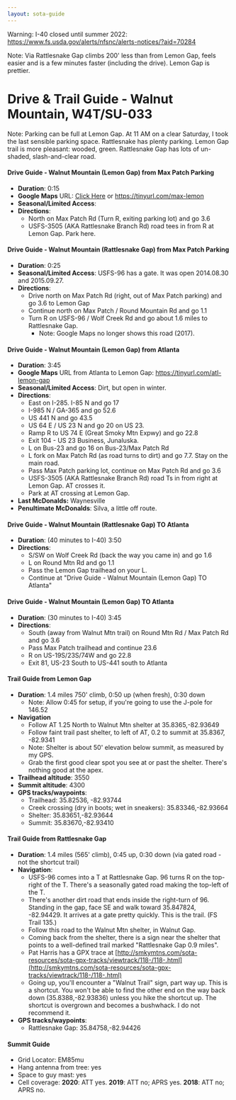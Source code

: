 ```yaml
---
layout: sota-guide
---
```

Warning: I-40 closed until summer 2022: https://www.fs.usda.gov/alerts/nfsnc/alerts-notices/?aid=70284

Note: Via Rattlesnake Gap climbs 200' less than from Lemon Gap, feels easier and is a few minutes faster (including the drive). Lemon Gap is prettier.

# Drive & Trail Guide - Walnut Mountain, W4T/SU-033

Note: Parking can be full at Lemon Gap.  At 11 AM on a clear Saturday, I took the last sensible parking space. Rattlesnake has plenty parking. Lemon Gap trail is more pleasant: wooded, green.  Rattlesnake Gap has lots of un-shaded, slash-and-clear road.

#### Drive Guide - Walnut Mountain (Lemon Gap) from Max Patch Parking

* **Duration**: 0:15
* **Google Maps** URL: [Click Here](https://www.google.com/maps/dir/35.796401,+-82.962596/35.82536,+-82.93744/@35.8155472,-82.9677664,14z/am=t/data=!3m1!4b1!4m14!4m13!1m3!2m2!1d-82.962596!2d35.796401!1m3!2m2!1d-82.93744!2d35.82536!2m3!6e0!7e2!8j1503724320!3e0) or https://tinyurl.com/max-lemon
* **Seasonal/Limited Access**:
* **Directions**:
    * North on Max Patch Rd (Turn R, exiting parking lot) and go 3.6
    * USFS-3505 (AKA Rattlesnake Branch Rd) road tees in from R at Lemon Gap. Park here.

#### Drive Guide - Walnut Mountain (Rattlesnake Gap) from Max Patch Parking

- **Duration**: 0:25
- **Seasonal/Limited Access**: USFS-96 has a gate.  It was open 2014.08.30 and 2015.09.27.
- **Directions**:
  - Drive north on Max Patch Rd (right, out of Max Patch parking) and go 3.6 to Lemon Gap
  - Continue north on Max Patch / Round Mountain Rd and go 1.1
  - Turn R on USFS-96 / Wolf Creek Rd and go about 1.6 miles to Rattlesnake Gap.
    - Note: Google Maps no longer shows this road (2017).

#### Drive Guide - Walnut Mountain (Lemon Gap) from Atlanta

- **Duration**: 3:45
- **Google Maps** URL from Atlanta to Lemon Gap: https://tinyurl.com/atl-lemon-gap
- **Seasonal/Limited Access**: Dirt, but open in winter.
- **Directions**:
  - East on I-285. I-85 N and go 17
  - I-985 N / GA-365 and go 52.6
  - US 441 N and go 43.5
  - US 64 E / US 23 N and go 20 on US 23.
  - Ramp R to US 74 E (Great Smoky Mtn Expwy) and go 22.8
  - Exit 104 - US 23 Business, Junaluska.
  - L on Bus-23 and go 16 on Bus-23/Max Patch Rd
  - L fork on Max Patch Rd (as road turns to dirt) and go 7.7. Stay on the main road.
  - Pass Max Patch parking lot, continue on Max Patch Rd and go 3.6
  - USFS-3505 (AKA Rattlesnake Branch Rd) road Ts in from right at Lemon Gap.  AT crosses it.
  - Park at AT crossing at Lemon Gap.
- **Last McDonalds:** Waynesville
- **Penultimate McDonalds**: Silva, a little off route.

#### Drive Guide - Walnut Mountain (Rattlesnake Gap) TO Atlanta

- **Duration**: (40 minutes to I-40) 3:50
- **Directions**:
  - S/SW on Wolf Creek Rd (back the way you came in) and go 1.6
  - L on Round Mtn Rd and go 1.1
  - Pass the Lemon Gap trailhead on your L.
  - Continue at "Drive Guide - Walnut Mountain (Lemon Gap) TO Atlanta"

#### Drive Guide - Walnut Mountain (Lemon Gap) TO Atlanta

- **Duration**: (30 minutes to I-40) 3:45
- **Directions**:
  - South (away from Walnut Mtn trail) on Round Mtn Rd / Max Patch Rd and go 3.6
  - Pass Max Patch trailhead and continue 23.6
  - R on US-19S/23S/74W and go 22.8
  - Exit 81, US-23 South to US-441 south to Atlanta


#### Trail Guide from Lemon Gap

* **Duration**: 1.4 miles 750' climb, 0:50 up (when fresh), 0:30 down
    * Note: Allow 0:45 for setup, if you're going to use the J-pole for 146.52
* **Navigation**
    * Follow AT 1.25 North to Walnut Mtn shelter at 35.8365,-82.93649
    * Follow faint trail past shelter, to left of AT, 0.2 to summit at 35.8367, -82.9341
    * Note: Shelter is about 50' elevation below summit, as measured by my GPS.
    * Grab the first good clear spot you see at or past the shelter.  There's nothing good at the apex.
* **Trailhead altitude**: 3550
* **Summit altitude**: 4300
* **GPS tracks/waypoints**:
    * Trailhead: 35.82536, -82.93744
    * Creek crossing (dry in boots; wet in sneakers): 35.83346,-82.93664
    * Shelter: 35.83651,-82.93644
    * Summit: 35.83670,-82.93410

#### Trail Guide from Rattlesnake Gap
* **Duration**: 1.4 miles (565' climb), 0:45 up, 0:30 down (via gated road - not the shortcut trail)
* **Navigation**:
    * USFS-96 comes into a T at Rattlesnake Gap.  96 turns R on the top-right of the T.  There's a seasonally gated road making the top-left of the T.
    * There's another dirt road that ends inside the right-turn of 96.  Standing in the gap, face SE and walk toward 35.847824, -82.94429.  It arrives at a gate pretty quickly.  This is the trail. (FS Trail 135.)
    * Follow this road to the Walnut Mtn shelter, in Walnut Gap.
    * Coming back from the shelter, there is a sign near the shelter that points to a well-defined trail marked "Rattlesnake Gap 0.9 miles".
    * Pat Harris has a GPX trace at [http://smkymtns.com/sota-resources/sota-gpx-tracks/viewtrack/118-/118-.html](http://smkymtns.com/sota-resources/sota-gpx-tracks/viewtrack/118-/118-.html)
    * Going up, you'll encounter a "Walnut Trail" sign, part way up.  This is a shortcut.  You won't be able to find the other end on the way back down (35.8388,-82.93836) unless you hike the shortcut up. The shortcut is overgrown and becomes a bushwhack. I do not recommend it.
* **GPS tracks/waypoints**:
    * Rattlesnake Gap: 35.84758,-82.94426

#### Summit Guide

* Grid Locator: EM85mu
* Hang antenna from tree: yes
* Space to guy mast: yes
* Cell coverage: **2020**: ATT yes. **2019**: ATT no; APRS yes. **2018**: ATT no; APRS no.
